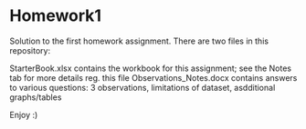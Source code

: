 # Homework1
Solution to the first homework assignment. There are two files in this repository:

  StarterBook.xlsx contains the workbook for this assignment; see the Notes tab for more details reg. this file
  Observations_Notes.docx contains answers to various questions: 3 observations, limitations of dataset, asdditional graphs/tables

Enjoy :)
